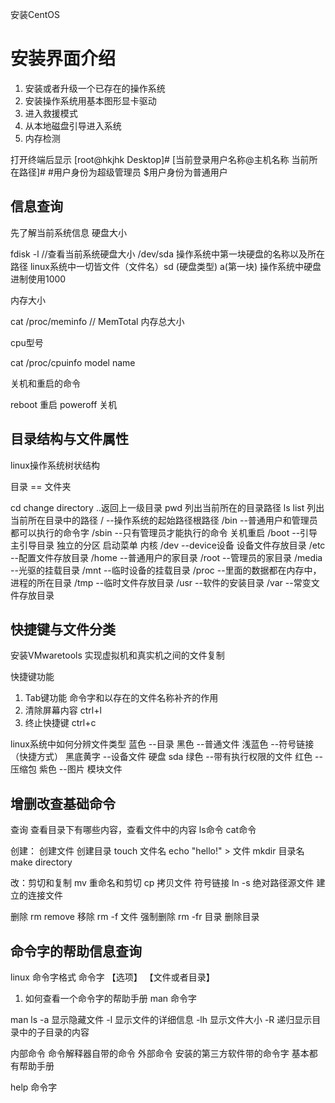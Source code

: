 安装CentOS

# 安装界面介绍

1. 安装或者升级一个已存在的操作系统
2. 安装操作系统用基本图形显卡驱动
3. 进入救援模式
4. 从本地磁盘引导进入系统
5. 内存检测

打开终端后显示
[root@hkjhk Desktop]#
[当前登录用户名称@主机名称 当前所在路径]#
#用户身份为超级管理员
$用户身份为普通用户

## 信息查询
先了解当前系统信息
硬盘大小

fdisk -l  //查看当前系统硬盘大小
/dev/sda 操作系统中第一块硬盘的名称以及所在路径
linux系统中一切皆文件（文件名）sd (硬盘类型) a(第一块)
操作系统中硬盘进制使用1000

内存大小

cat /proc/meminfo  //
MemTotal 内存总大小

cpu型号

cat /proc/cpuinfo
model name

关机和重启的命令

reboot 重启
poweroff 关机

## 目录结构与文件属性

linux操作系统树状结构

目录 == 文件夹

cd change directory  ..返回上一级目录
pwd 列出当前所在的目录路径
ls list 列出当前所在目录中的路径
/ --操作系统的起始路径根路径
/bin  --普通用户和管理员都可以执行的命令字
/sbin --只有管理员才能执行的命令 关机重启
/boot --引导 主引导目录 独立的分区 启动菜单 内核
/dev  --device设备 设备文件存放目录
/etc  --配置文件存放目录
/home --普通用户的家目录
/root --管理员的家目录
/media --光驱的挂载目录
/mnt  --临时设备的挂载目录
/proc --里面的数据都在内存中，进程的所在目录
/tmp  --临时文件存放目录
/usr  --软件的安装目录
/var  --常变文件存放目录

## 快捷键与文件分类

安装VMwaretools 实现虚拟机和真实机之间的文件复制

快捷键功能
1. Tab键功能 命令字和以存在的文件名称补齐的作用
2. 清除屏幕内容 ctrl+l
3. 终止快捷键 ctrl+c

linux系统中如何分辨文件类型
蓝色       --目录
黑色       --普通文件
浅蓝色     --符号链接（快捷方式）
黑底黄字   --设备文件 硬盘 sda
绿色       --带有执行权限的文件
红色       --压缩包
紫色       --图片 模块文件

## 增删改查基础命令

查询 查看目录下有哪些内容，查看文件中的内容
     ls命令 cat命令

创建： 创建文件 创建目录
     touch 文件名
     echo "hello!" > 文件
     mkdir 目录名 make directory

改：剪切和复制
     mv 重命名和剪切
     cp 拷贝文件
     符号链接
     ln -s 绝对路径源文件 建立的连接文件

删除
     rm remove 移除
     rm -f 文件 强制删除
     rm -fr 目录 删除目录

## 命令字的帮助信息查询

linux 命令字格式
命令字 【选项】 【文件或者目录】

1. 如何查看一个命令字的帮助手册
man 命令字  

man ls
-a 显示隐藏文件
-l 显示文件的详细信息
-lh 显示文件大小
-R 递归显示目录中的子目录的内容

内部命令 命令解释器自带的命令 
外部命令 安装的第三方软件带的命令字 基本都有帮助手册

help 命令字